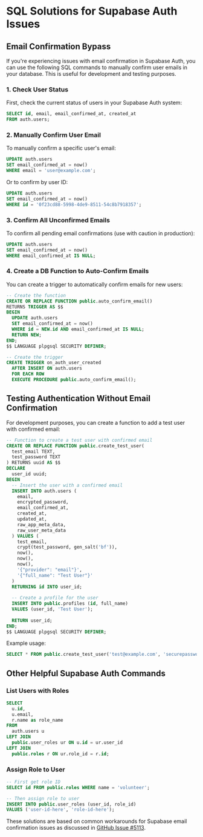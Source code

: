# SQL Solutions for Supabase Auth Issues

## Email Confirmation Bypass

If you're experiencing issues with email confirmation in Supabase Auth, you can use the following SQL commands to manually confirm user emails in your database. This is useful for development and testing purposes.

### 1. Check User Status

First, check the current status of users in your Supabase Auth system:

```sql
SELECT id, email, email_confirmed_at, created_at 
FROM auth.users;
```

### 2. Manually Confirm User Email

To manually confirm a specific user's email:

```sql
UPDATE auth.users
SET email_confirmed_at = now()
WHERE email = 'user@example.com';
```

Or to confirm by user ID:

```sql
UPDATE auth.users
SET email_confirmed_at = now()
WHERE id = '0f23cd88-5998-4de9-8511-54c8b7918357';
```

### 3. Confirm All Unconfirmed Emails

To confirm all pending email confirmations (use with caution in production):

```sql
UPDATE auth.users
SET email_confirmed_at = now()
WHERE email_confirmed_at IS NULL;
```

### 4. Create a DB Function to Auto-Confirm Emails

You can create a trigger to automatically confirm emails for new users:

```sql
-- Create the function
CREATE OR REPLACE FUNCTION public.auto_confirm_email()
RETURNS TRIGGER AS $$
BEGIN
  UPDATE auth.users
  SET email_confirmed_at = now()
  WHERE id = NEW.id AND email_confirmed_at IS NULL;
  RETURN NEW;
END;
$$ LANGUAGE plpgsql SECURITY DEFINER;

-- Create the trigger
CREATE TRIGGER on_auth_user_created
  AFTER INSERT ON auth.users
  FOR EACH ROW
  EXECUTE PROCEDURE public.auto_confirm_email();
```

## Testing Authentication Without Email Confirmation

For development purposes, you can create a function to add a test user with confirmed email:

```sql
-- Function to create a test user with confirmed email
CREATE OR REPLACE FUNCTION public.create_test_user(
  test_email TEXT,
  test_password TEXT
) RETURNS uuid AS $$
DECLARE
  user_id uuid;
BEGIN
  -- Insert the user with a confirmed email
  INSERT INTO auth.users (
    email,
    encrypted_password,
    email_confirmed_at,
    created_at,
    updated_at,
    raw_app_meta_data,
    raw_user_meta_data
  ) VALUES (
    test_email,
    crypt(test_password, gen_salt('bf')),
    now(),
    now(),
    now(),
    '{"provider": "email"}',
    '{"full_name": "Test User"}'
  )
  RETURNING id INTO user_id;
  
  -- Create a profile for the user
  INSERT INTO public.profiles (id, full_name)
  VALUES (user_id, 'Test User');
  
  RETURN user_id;
END;
$$ LANGUAGE plpgsql SECURITY DEFINER;
```

Example usage:
```sql
SELECT * FROM public.create_test_user('test@example.com', 'securepassword123');
```

## Other Helpful Supabase Auth Commands

### List Users with Roles
```sql
SELECT 
  u.id,
  u.email,
  r.name as role_name
FROM 
  auth.users u
LEFT JOIN 
  public.user_roles ur ON u.id = ur.user_id
LEFT JOIN 
  public.roles r ON ur.role_id = r.id;
```

### Assign Role to User
```sql
-- First get role ID
SELECT id FROM public.roles WHERE name = 'volunteer';

-- Then assign role to user
INSERT INTO public.user_roles (user_id, role_id)
VALUES ('user-id-here', 'role-id-here');
```

These solutions are based on common workarounds for Supabase email confirmation issues as discussed in [GitHub Issue #5113](https://github.com/supabase/supabase/issues/5113). 